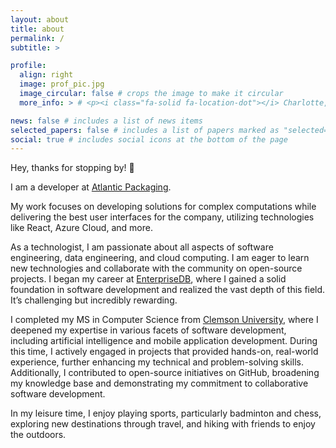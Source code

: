 ```yaml
---
layout: about
title: about
permalink: /
subtitle: >

profile:
  align: right
  image: prof_pic.jpg
  image_circular: false # crops the image to make it circular
  more_info: > # <p><i class="fa-solid fa-location-dot"></i> Charlotte, NC, USA</p>

news: false # includes a list of news items
selected_papers: false # includes a list of papers marked as "selected={true}"
social: true # includes social icons at the bottom of the page
---
```


Hey, thanks for stopping by! 👋

I am a developer at [Atlantic Packaging](https://www.atlanticpkg.com/).

My work focuses on developing solutions for complex computations while delivering the best user interfaces for the company, utilizing technologies like React, Azure Cloud, and more.

As a technologist, I am passionate about all aspects of software engineering, data engineering, and cloud computing. I am eager to learn new technologies and collaborate with the community on open-source projects. I began my career at [EnterpriseDB](https://www.enterprisedb.com/), where I gained a solid foundation in software development and realized the vast depth of this field. It’s challenging but incredibly rewarding.

I completed my MS in Computer Science from [Clemson University](https://www.clemson.edu/index.html), where I deepened my expertise in various facets of software development, including artificial intelligence and mobile application development. During this time, I actively engaged in projects that provided hands-on, real-world experience, further enhancing my technical and problem-solving skills. Additionally, I contributed to open-source initiatives on GitHub, broadening my knowledge base and demonstrating my commitment to collaborative software development.

In my leisure time, I enjoy playing sports, particularly badminton and chess, exploring new destinations through travel, and hiking with friends to enjoy the outdoors.

<!-- > _It does not matter how slowly you go as long as you do not stop._
> Kong Qiu -->
